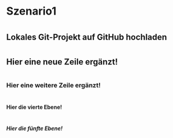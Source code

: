 # Szenario1
#
## Lokales Git-Projekt auf GitHub hochladen
#
## Hier eine neue Zeile ergänzt!
#
### Hier eine weitere Zeile ergänzt!
#
#### Hier die vierte Ebene!
#
##### Hier die fünfte Ebene!